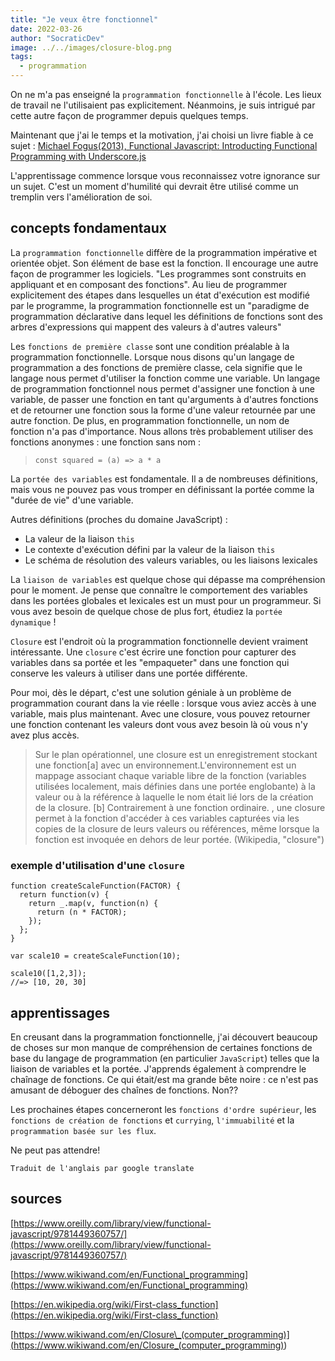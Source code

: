 ```yaml
---
title: "Je veux être fonctionnel"
date: 2022-03-26
author: "SocraticDev"
image: ../../images/closure-blog.png
tags:
  - programmation
---
```


On ne m'a pas enseigné la `programmation fonctionnelle` à l'école. Les lieux de travail ne l'utilisaient pas explicitement. Néanmoins, je suis intrigué par cette autre façon de programmer depuis quelques temps.

Maintenant que j'ai le temps et la motivation, j'ai choisi un livre fiable à ce sujet : [Michael Fogus(2013), Functional Javascript: Introducting Functional Programming with Underscore.js](https://www.oreilly.com/library/view/functional-javascript/9781449360757/)

L'apprentissage commence lorsque vous reconnaissez votre ignorance sur un sujet. C'est un moment d'humilité qui devrait être utilisé comme un tremplin vers l'amélioration de soi.

## concepts fondamentaux

La `programmation fonctionnelle` diffère de la programmation impérative et orientée objet. Son élément de base est la fonction. Il encourage une autre façon de programmer les logiciels. "Les programmes sont construits en appliquant et en composant des fonctions". Au lieu de programmer explicitement des étapes dans lesquelles un état d'exécution est modifié par le programme, la programmation fonctionnelle est un "paradigme de programmation déclarative dans lequel les définitions de fonctions sont des arbres d'expressions qui mappent des valeurs à d'autres valeurs"

Les `fonctions de première classe` sont une condition préalable à la programmation fonctionnelle. Lorsque nous disons qu'un langage de programmation a des fonctions de première classe, cela signifie que le langage nous permet d'utiliser la fonction comme une variable. Un langage de programmation fonctionnel nous permet d'assigner une fonction à une variable, de passer une fonction en tant qu'arguments à d'autres fonctions et de retourner une fonction sous la forme d'une valeur retournée par une autre fonction. De plus, en programmation fonctionnelle, un nom de fonction n'a pas d'importance. Nous allons très probablement utiliser des fonctions anonymes : une fonction sans nom :

> `const squared = (a) => a * a`

La `portée des variables` est fondamentale. Il a de nombreuses définitions, mais vous ne pouvez pas vous tromper en définissant la portée comme la "durée de vie" d'une variable.

Autres définitions (proches du domaine JavaScript) :

- La valeur de la liaison `this`
- Le contexte d'exécution défini par la valeur de la liaison `this`
- Le schéma de résolution des valeurs variables, ou les liaisons lexicales

La `liaison de variables` est quelque chose qui dépasse ma compréhension pour le moment. Je pense que connaître le comportement des variables dans les portées globales et lexicales est un must pour un programmeur. Si vous avez besoin de quelque chose de plus fort, étudiez la `portée dynamique` !

`Closure` est l'endroit où la programmation fonctionnelle devient vraiment intéressante. Une `closure` c'est écrire une fonction pour capturer des variables dans sa portée et les "empaqueter" dans une fonction qui conserve les valeurs à utiliser dans une portée différente.

Pour moi, dès le départ, c'est une solution géniale à un problème de programmation courant dans la vie réelle : lorsque vous aviez accès à une variable, mais plus maintenant. Avec une closure, vous pouvez retourner une fonction contenant les valeurs dont vous avez besoin là où vous n'y avez plus accès.

> Sur le plan opérationnel, une closure est un enregistrement stockant une fonction[a] avec un environnement.L'environnement est un mappage associant chaque variable libre de la fonction (variables utilisées localement, mais définies dans une portée englobante) à la valeur ou à la référence à laquelle le nom était lié lors de la création de la closure. [b] Contrairement à une fonction ordinaire. , une closure permet à la fonction d'accéder à ces variables capturées via les copies de la closure de leurs valeurs ou références, même lorsque la fonction est invoquée en dehors de leur portée. (Wikipedia, "closure")

### exemple d'utilisation d'une `closure`

```
function createScaleFunction(FACTOR) {
  return function(v) {
    return _.map(v, function(n) {
      return (n * FACTOR);
    });
  };
}

var scale10 = createScaleFunction(10);

scale10([1,2,3]);
//=> [10, 20, 30]
```

## apprentissages

En creusant dans la programmation fonctionnelle, j'ai découvert beaucoup de choses sur mon manque de compréhension de certaines fonctions de base du langage de programmation (en particulier `JavaScript`) telles que la liaison de variables et la portée. J'apprends également à comprendre le chaînage de fonctions. Ce qui était/est ma grande bête noire : ce n'est pas amusant de déboguer des chaînes de fonctions. Non??

Les prochaines étapes concerneront les `fonctions d'ordre supérieur`, les `fonctions de création de fonctions` et `currying`, `l'immuabilité` et la `programmation basée sur les flux`.

Ne peut pas attendre!

`Traduit de l'anglais par google translate`

## sources

[https://www.oreilly.com/library/view/functional-javascript/9781449360757/](https://www.oreilly.com/library/view/functional-javascript/9781449360757/)

[https://www.wikiwand.com/en/Functional_programming](https://www.wikiwand.com/en/Functional_programming)

[https://en.wikipedia.org/wiki/First-class_function](https://en.wikipedia.org/wiki/First-class_function)

[https://www.wikiwand.com/en/Closure\_(computer_programming)](<https://www.wikiwand.com/en/Closure_(computer_programming)>)
